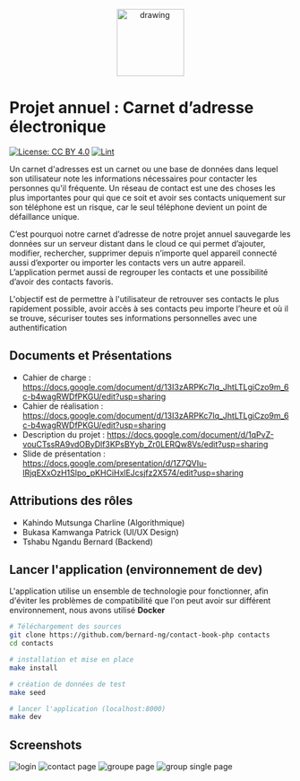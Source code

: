<p align="center">
<img src="public/images/logo_icon.png" alt="drawing" width="120"/>
</p>

# Projet annuel : Carnet d’adresse électronique

[![License: CC BY 4.0](https://img.shields.io/badge/License-CC_BY_4.0-lightgrey.svg)](https://creativecommons.org/licenses/by/4.0/)
[![Lint](https://github.com/bernard-ng/contact-book-php/actions/workflows/lint.yaml/badge.svg)](https://github.com/bernard-ng/contact-book-php/actions/workflows/lint.yaml)

Un carnet d'adresses est un carnet ou une base de données dans lequel son utilisateur note les informations nécessaires pour contacter les personnes qu'il fréquente. Un réseau de contact est une des choses les plus importantes pour qui que ce soit et avoir ses contacts uniquement sur son téléphone est un risque, car le seul téléphone devient un point de défaillance unique.

C’est pourquoi notre carnet d’adresse de notre projet annuel sauvegarde les données sur un serveur distant dans le cloud ce qui permet d’ajouter, modifier, rechercher, supprimer depuis n’importe quel appareil connecté aussi d’exporter ou importer les contacts vers un autre appareil. L’application permet aussi de regrouper les contacts et une possibilité d’avoir des contacts favoris.

L'objectif est de permettre à l'utilisateur de retrouver ses contacts le plus rapidement possible, avoir accès à ses contacts peu importe l’heure et où il se trouve, sécuriser toutes ses informations personnelles avec une authentification

## Documents et Présentations
- Cahier de charge : https://docs.google.com/document/d/13I3zARPKc7lq_JhtLTLgiCzo9m_6c-b4wagRWDfPKGU/edit?usp=sharing
- Cahier de réalisation : https://docs.google.com/document/d/13I3zARPKc7lq_JhtLTLgiCzo9m_6c-b4wagRWDfPKGU/edit?usp=sharing
- Description du projet : https://docs.google.com/document/d/1qPvZ-vouCTssRA9vdOByDlf3KPsBYyb_Zr0LERQw8Vs/edit?usp=sharing
- Slide de présentation : https://docs.google.com/presentation/d/1Z7QVIu-lRjqEXxOzH1Slpo_pKHCiHxlEJcsjfz2X574/edit?usp=sharing

## Attributions des rôles

- Kahindo Mutsunga Charline (Algorithmique)
- Bukasa Kamwanga Patrick (UI/UX Design)
- Tshabu Ngandu Bernard (Backend)


## Lancer l'application (environnement de dev)
L'application utilise un ensemble de technologie pour fonctionner, afin d'éviter les problèmes de compatibilité que l'on peut avoir sur différent environnement, nous avons utilisé **Docker**

```bash
# Téléchargement des sources
git clone https://github.com/bernard-ng/contact-book-php contacts
cd contacts

# installation et mise en place
make install

# création de données de test
make seed

# lancer l'application (localhost:8000)
make dev
```

## Screenshots

![login](.github/screenshots/contact-book-4.png)
![contact page](.github/screenshots/contact-book-1.png)
![groupe page](.github/screenshots/contact-book-2.png)
![group single page](.github/screenshots/contact-book-3.png)

